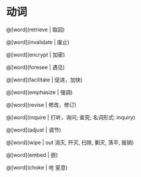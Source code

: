 # 动词

<masonry>

@[word](retrieve | 取回)

@[word](invalidate | 废止)

@[word](encrypt | 加密)

@[word](foresee | 遇见)

@[word](facilitate | 促进，加快)

@[word](emphasize | 强调)

@[word](revise | 修改，修订)

@[word](inquire | 打听，询问; 查究;     名词形式: inquiry)

@[word](adjust | 调节)

@[word](wipe | out 消灭, 歼灭, 扫除, 剿灭, 荡平, 报销)

@[word](embed | 嵌)

@[word](choke | 呛 窒息)

</masonry>

